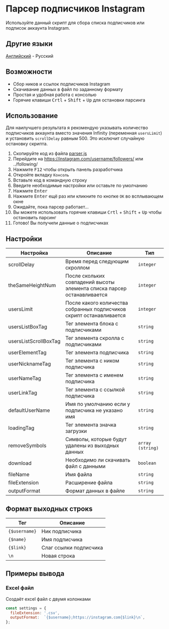 # Парсер подписчиков Instagram

Используйте данный скрипт для сбора списка подписчиков или подписок аккаунта Instagram.

## Другие языки

[Английский](README.md) - Русский

## Возможности

- Сбор ников и ссылок подписчиков Instagram
- Скачивание данных в файл по заданному формату
- Простая и удобная работа с консолью
- Горячие клавиши <kbd>Crtl</kbd> + <kbd>Shift</kbd> + <kbd>Up</kbd> для остановки парсинга

## Использование

Для наилучшего результата я рекомендую указывать количество подписчиков аккаунта вместо значения Infinity (переменная `usersLimit`) и установить `scrollDelay` равным 500. Это исключит случайную остановку скрипта.

1. Скопируйте код из файла [parser.js](parser.js)
2. Перейдите на https://instagram.com/username/followers/ или ../following/
3. Нажмите <kbd>F12</kbd> чтобы открыть панель разработчика
4. Откройте вкладку `Консоль`
5. Вставьте код в командную строку
6. Введите необходимые настройки или оставьте по умолчанию
7. Нажмите <kbd>Enter</kbd>
8. Нажмите <kbd>Enter</kbd> ещё раз или кликните по кнопке `OK` во всплывающем окне
9. Ожидайте, пока парсер работает...
10. Вы можете использовать горячие клавиши <kbd>Crtl</kbd> + <kbd>Shift</kbd> + <kbd>Up</kbd> чтобы остановить парсинг
11. Готово! Вы получили данные о подписчиках

## Настройки

| Настройка | Описание | Тип |
| --- | --- | --- |
| scrollDelay | Время перед следующим скроллом | `integer` |
| theSameHeightNum | После скольких совпадений высоты элемента списка парсер останавливается | `integer` |
| usersLimit | После какого количества собранных подписчиков скрипт останавливается | `integer` |
| usersListBoxTag | Тег элемента блока с подписчиками | `string` |
| usersListScrollBoxTag | Тег элемента скролла с подписчиками | `string` |
| userElementTag | Тег элемента подписчика | `string` |
| userNicknameTag | Тег элемента с ником подписчика | `string` |
| userNameTag | Тег элемента с именем подписчика | `string` |
| userLinkTag | Тег элемента с ссылкой подписчика | `string` |
| defaultUserName | Имя по умолчанию если у подписчика не указано имя | `string` |
| loadingTag | Тег элемента значка загрузки | `string` |
| removeSymbols | Символы, которые будут удалены из выходных данных | `array (string)` |
| download | Необходимо ли скачивать файл с данными | `boolean` |
| fileName | Имя файла | `string` |
| fileExtension | Расширение файла | `string` |
| outputFormat | Формат данных в файле | `string` |

## Формат выходных строкs

| Тег | Описание |
| --- | --- |
| `{$username}` | Ник подписчика |
| `{$name}` | Имя подписчика |
| `{$link}` | Слаг ссылки подписчика |
| `\n` | Новая строка |

## Примеры вывода

### Excel файл

Создаёт excel файл с двумя колонками

```javascript
const settings = {
  fileExtension: '.csv',
  outputFormat:  `{$username};https://instagram.com{$link}\n`,
};
```
